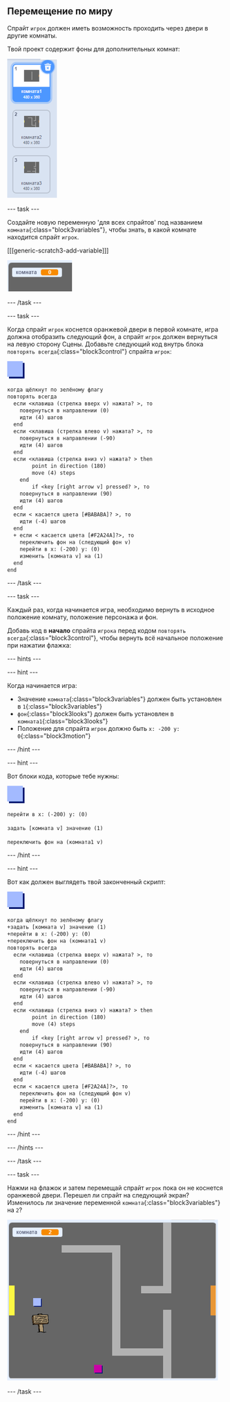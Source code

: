 ## Перемещение по миру

Спрайт `игрок` должен иметь возможность проходить через двери в другие комнаты.

Твой проект содержит фоны для дополнительных комнат:

![снимок экрана](images/world-backdrops.png)

\--- task \---

Создайте новую переменную 'для всех спрайтов' под названием `комната`{:class="block3variables"}, чтобы знать, в какой комнате находится спрайт `игрок`.

[[[generic-scratch3-add-variable]]]

![снимок экрана](images/world-room.png)

\--- /task \---

\--- task \---

Когда спрайт `игрок` коснется оранжевой двери в первой комнате, игра должна отобразить следующий фон, а спрайт `игрок` должен вернуться на левую сторону Сцены. Добавьте следующий код внутрь блока `повторять всегда`{:class="block3control"} спрайта `игрок`:

![игрок](images/player.png)

```blocks3
когда щёлкнут по зелёному флагу
повторять всегда 
  если <клавиша (стрелка вверх v) нажата? >, то 
    повернуться в направлении (0)
    идти (4) шагов
  end
  если <клавиша (стрелка влево v) нажата? >, то 
    повернуться в направлении (-90)
    идти (4) шагов
  end
  если <клавиша (стрелка вниз v) нажата? > then
        point in direction (180)
        move (4) steps
    end
        if <key [right arrow v] pressed? >, то 
    повернуться в направлении (90)
    идти (4) шагов
  end
  если < касается цвета [#BABABA]? >, то 
    идти (-4) шагов
  end
  + если < касается цвета [#F2A24A]?>, то 
    переключить фон на (следующий фон v)
    перейти в x: (-200) y: (0)
    изменить [комната v] на (1)
  end
end
```

\--- /task \---

\--- task \---

Каждый раз, когда начинается игра, необходимо вернуть в исходное положение комнату, положение персонажа и фон.

Добавь код в **начало** спрайта `игрока` перед кодом `повторять всегда`{:class="block3control"}, чтобы вернуть всё начальное положение при нажатии флажка:

\--- hints \---

\--- hint \---

Когда начинается игра:

+ Значение `комната`{:class="block3variables"} должен быть установлен в `1`{:class="block3variables"}
+ `фон`{:class="block3looks"} должен быть установлен в `комната1`{:class="block3looks"}
+ Положение для спрайта `игрок` должно быть `x: -200 y: 0`{:class="block3motion"}

\--- /hint \---

\--- hint \---

Вот блоки кода, которые тебе нужны:

![игрок](images/player.png)

```blocks3
перейти в x: (-200) y: (0)

задать [комната v] значение (1)

переключить фон на (комната1 v)
```

\--- /hint \---

\--- hint \---

Вот как должен выглядеть твой законченный скрипт:

![игрок](images/player.png)

```blocks3
когда щёлкнут по зелёному флагу
+задать [комната v] значение (1)
+перейти в x: (-200) y: (0)
+переключить фон на (комната1 v)
повторять всегда 
  если <клавиша (стрелка вверх v) нажата? >, то 
    повернуться в направлении (0)
    идти (4) шагов
  end
  если <клавиша (стрелка влево v) нажата? >, то 
    повернуться в направлении (-90)
    идти (4) шагов
  end
  если <клавиша (стрелка вниз v) нажата? > then
        point in direction (180)
        move (4) steps
    end
        if <key [right arrow v] pressed? >, то 
    повернуться в направлении (90)
    идти (4) шагов
  end
  если < касается цвета [#BABABA]? >, то 
    идти (-4) шагов
  end
  если < касается цвета [#F2A24A]?>, то 
    переключить фон на (следующий фон v)
    перейти в x: (-200) y: (0)
    изменить [комната v] на (1)
  end
end
```

\--- /hint \---

\--- /hints \---

\--- /task \---

\--- task \---

Нажми на флажок и затем перемещай спрайт `игрок` пока он не коснется оранжевой двери. Перешел ли спрайт на следующий экран? Изменилось ли значение переменной `комната`{:class="block3variables"} на `2`?

![снимок экрана](images/world-room-test.png)

\--- /task \---